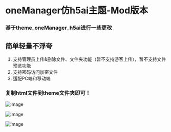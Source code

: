 # oneManager仿h5ai主题-Mod版本
### 基于theme_oneManager_h5ai进行一些更改

## 简单轻量不浮夸 ##

1. 支持管理员上传&删除文件、文件夹功能（暂不支持游客上传），暂不支持文件预览功能
2. 支持密码访问加密文件
3. 适配PC端和移动端

### 复制html文件到theme文件夹即可！ ###

![image](https://s3.ax1x.com/2020/11/25/DUgEXq.png)

![image](https://s3.ax1x.com/2020/11/25/DUgk1s.png)

![image](https://s3.ax1x.com/2020/11/25/DUgAcn.png)

